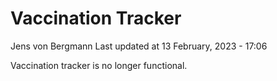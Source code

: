 Vaccination Tracker
================
Jens von Bergmann
Last updated at 13 February, 2023 - 17:06

Vaccination tracker is no longer functional.
